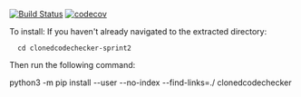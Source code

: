 [![Build Status](https://travis-ci.org/mzurzolo/clonedCodeChecker.svg?branch=master)](https://travis-ci.org/mzurzolo/clonedCodeChecker)
[![codecov](https://codecov.io/gh/mzurzolo/clonedCodeChecker/branch/master/graph/badge.svg)](https://codecov.io/gh/mzurzolo/clonedCodeChecker)

To install:
  If you haven't already navigated to the extracted directory:

      cd clonedcodechecker-sprint2

  Then run the following command:

python3 -m pip install --user --no-index --find-links=./ clonedcodechecker
